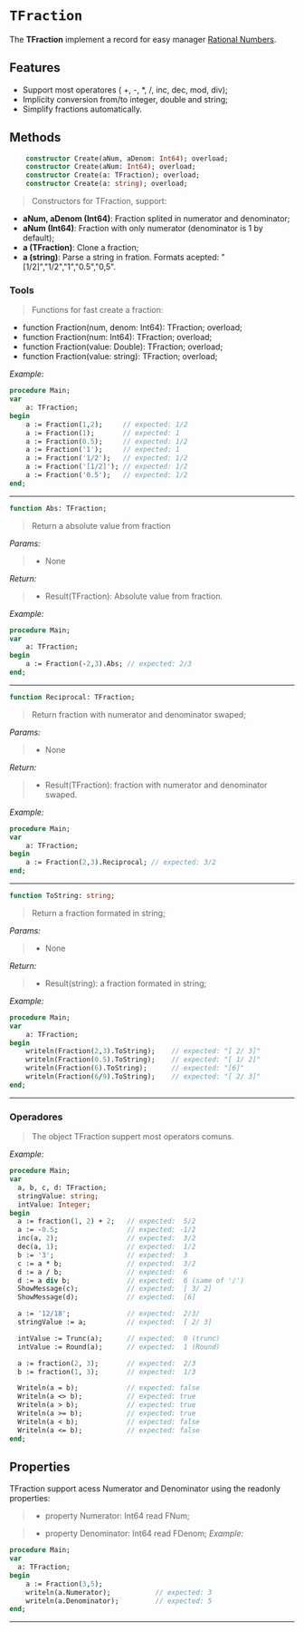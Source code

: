 
# ``TFraction`` 

The **TFraction** implement a record for easy manager [Rational Numbers](https://en.wikipedia.org/wiki/Rational_number).

## Features

 - Support most operatores ( +, -, *, /, inc, dec, mod, div);
 - Implicity conversion from/to integer, double and string;
 - Simplify fractions automatically.

## Methods
```pascal
 	constructor Create(aNum, aDenom: Int64); overload;
	constructor Create(aNum: Int64); overload;
	constructor Create(a: TFraction); overload;
	constructor Create(a: string); overload;
 ```

> Constructors for TFraction, support:
- **aNum, aDenom (Int64)**: Fraction splited in numerator and denominator;
- **aNum (Int64)**: Fraction with only numerator (denominator is 1 by default);
- **a (TFraction)**: Clone a fraction;
- **a (string)**: Parse a string in fration. Formats acepted: "[1/2]","1/2","1","0.5","0,5".

### Tools
> Functions for fast create a fraction:

- function Fraction(num, denom: Int64): TFraction; overload;
- function Fraction(num: Int64): TFraction; overload;
- function Fraction(value: Double): TFraction; overload;
- function Fraction(value: string): TFraction; overload;

*Example:*

``` pascal
procedure Main;
var 
	a: TFraction;
begin
	a := Fraction(1,2); 	// expected: 1/2
	a := Fraction(1);		// expected: 1
	a := Fraction(0.5);		// expected: 1/2
	a := Fraction('1');		// expected: 1
	a := Fraction('1/2');	// expected: 1/2
	a := Fraction('[1/2]');	// expected: 1/2
	a := Fraction('0.5');	// expected: 1/2
end;
```

<hr width=”100%”>

``` pascal
function Abs: TFraction;
```
> Return a absolute value from fraction

*Params:*
> - None

*Return:*
>  - Result(TFraction): Absolute value from fraction.

*Example:*

``` pascal
procedure Main;
var 
	a: TFraction;
begin
	a := Fraction(-2,3).Abs; // expected: 2/3
end;
```
<hr width=”100%”>

``` pascal
function Reciprocal: TFraction;
```
> Return fraction with numerator and denominator swaped;

*Params:*
> - None

*Return:*
>  - Result(TFraction): fraction with numerator and denominator swaped.

*Example:*

``` pascal
procedure Main;
var 
	a: TFraction;
begin
	a := Fraction(2,3).Reciprocal; // expected: 3/2
end;
```
<hr width=”100%”>

``` pascal
function ToString: string;
```
> Return a fraction formated in string;

*Params:*
> - None

*Return:*
>  - Result(string): a fraction formated in string;

*Example:*

``` pascal
procedure Main;
var 
	a: TFraction;
begin
	writeln(Fraction(2,3).ToString); 	// expected: "[ 2/ 3]"
	writeln(Fraction(0.5).ToString); 	// expected: "[ 1/ 2]"
	writeln(Fraction(6).ToString); 		// expected: "[6]"
	writeln(Fraction(6/9).ToString); 	// expected: "[ 2/ 3]"
end;
``` 
<hr width=”100%”>

### Operadores 

> The object TFraction suppert most operators comuns.

*Example:*

``` pascal
procedure Main;
var
  a, b, c, d: TFraction;
  stringValue: string;
  intValue: Integer;
begin
  a := fraction(1, 2) + 2;   // expected:  5/2
  a := -0.5;                 // expected: -1/2
  inc(a, 2);                 // expected:  3/2
  dec(a, 1);                 // expected:  1/2
  b := '3';                  // expected:  3
  c := a * b;                // expected:  3/2
  d := a / b;                // expected:  6
  d := a div b;              // expected:  6 (same of '/')
  ShowMessage(c);            // expected:  [ 3/ 2]
  ShowMessage(d);            // expected:  [6]

  a := '12/18';              // expected:  2/3/
  stringValue := a;          // expected:  [ 2/ 3]

  intValue := Trunc(a);      // expected:  0 (trunc)
  intValue := Round(a);      // expected:  1 (Round)

  a := fraction(2, 3);       // expected:  2/3
  b := fraction(1, 3);       // expected:  1/3

  Writeln(a = b);            // expected: false
  Writeln(a <> b);           // expected: true
  Writeln(a > b);            // expected: true
  Writeln(a >= b);           // expected: true
  Writeln(a < b);            // expected: false
  Writeln(a <= b);           // expected: false
end;
``` 

## Properties	
TFraction support acess Numerator and Denominator using the readonly properties:

> - property Numerator: Int64 read FNum;

> - property Denominator: Int64 read FDenom;
*Example:*

``` pascal
procedure Main;
var
  a: TFraction;
begin
	a := Fraction(3,5);
	writeln(a.Numerator); 			// expected: 3
	writeln(a.Denominator);			// expected: 5
end;
``` 
 <hr width=”100%”>